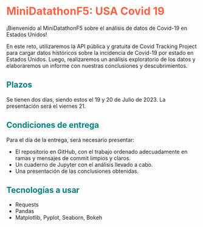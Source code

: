<h1 style="color: #ff6347;">MiniDatathonF5: USA Covid 19</h1>


<p>¡Bienvenido al MiniDatathonF5 sobre el análisis de datos de Covid-19 en Estados Unidos!</p>

<p>En este reto, utilizaremos la API pública y gratuita de Covid Tracking Project para cargar datos históricos sobre la incidencia de Covid-19 por estado en Estados Unidos. Luego, realizaremos un análisis exploratorio de los datos y elaboraremos un informe con nuestras conclusiones y descubrimientos.</p>

<h2 style="color: #008080;">Plazos</h2>

<p>Se tienen dos días, siendo estos el 19 y 20 de Julio de 2023. La presentación será el viernes 21.</p>

<h2 style="color: #008080;">Condiciones de entrega</h2>

<p>Para el día de la entrega, será necesario presentar:</p>

<ul>
  <li>El repositorio en GitHub, con el trabajo ordenado adecuadamente en ramas y mensajes de commit limpios y claros.</li>
  <li>Un cuaderno de Jupyter con el análisis llevado a cabo.</li>
  <li>Una presentación de las conclusiones obtenidas.</li>
</ul>

<h2 style="color: #008080;">Tecnologías a usar</h2>

<ul>
  <li>Requests</li>
  <li>Pandas</li>
  <li>Matplotlib, Pyplot, Seaborn, Bokeh</li>
</ul>
